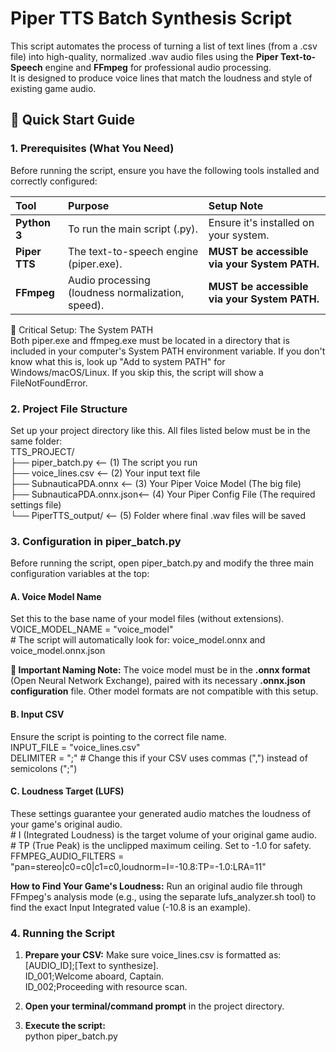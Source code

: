 # **Piper TTS Batch Synthesis Script**

This script automates the process of turning a list of text lines (from a .csv file) into high-quality, normalized .wav audio files using the **Piper Text-to-Speech** engine and **FFmpeg** for professional audio processing.  
It is designed to produce voice lines that match the loudness and style of existing game audio.

## **🚀 Quick Start Guide**

### **1\. Prerequisites (What You Need)**

Before running the script, ensure you have the following tools installed and correctly configured:

| Tool | Purpose | Setup Note |
| :---- | :---- | :---- |
| **Python 3** | To run the main script (.py). | Ensure it's installed on your system. |
| **Piper TTS** | The text-to-speech engine (piper.exe). | **MUST be accessible via your System PATH.** |
| **FFmpeg** | Audio processing (loudness normalization, speed). | **MUST be accessible via your System PATH.** |

🔴 Critical Setup: The System PATH  
Both piper.exe and ffmpeg.exe must be located in a directory that is included in your computer's System PATH environment variable. If you don't know what this is, look up "Add to system PATH" for Windows/macOS/Linux. If you skip this, the script will show a FileNotFoundError.

### **2\. Project File Structure**

Set up your project directory like this. All files listed below must be in the same folder:  
TTS\_PROJECT/  
├── piper\_batch.py         \<-- (1) The script you run  
├── voice\_lines.csv        \<-- (2) Your input text file  
├── SubnauticaPDA.onnx     \<-- (3) Your Piper Voice Model (The big file)  
├── SubnauticaPDA.onnx.json\<-- (4) Your Piper Config File (The required settings file)  
└── PiperTTS\_output/       \<-- (5) Folder where final .wav files will be saved

### **3\. Configuration in piper\_batch.py**

Before running the script, open piper\_batch.py and modify the three main configuration variables at the top:

#### **A. Voice Model Name**

Set this to the base name of your model files (without extensions).  
VOICE\_MODEL\_NAME \= "voice_model"   
\# The script will automatically look for: voice_model.onnx and voice_model.onnx.json

**🚨 Important Naming Note:** The voice model must be in the **.onnx format** (Open Neural Network Exchange), paired with its necessary **.onnx.json configuration** file. Other model formats are not compatible with this setup.

#### **B. Input CSV**

Ensure the script is pointing to the correct file name.  
INPUT\_FILE \= "voice\_lines.csv"   
DELIMITER \= ";"  \# Change this if your CSV uses commas (",") instead of semicolons (";")

#### **C. Loudness Target (LUFS)**

These settings guarantee your generated audio matches the loudness of your game's original audio.  
\# I (Integrated Loudness) is the target volume of your original game audio.  
\# TP (True Peak) is the unclipped maximum ceiling. Set to \-1.0 for safety.  
FFMPEG\_AUDIO\_FILTERS \= "pan=stereo|c0=c0|c1=c0,loudnorm=I=-10.8:TP=-1.0:LRA=11"

**How to Find Your Game's Loudness:** Run an original audio file through FFmpeg's analysis mode (e.g., using the separate lufs\_analyzer.sh tool) to find the exact Input Integrated value (-10.8 is an example).

### **4\. Running the Script**

1. **Prepare your CSV:** Make sure voice\_lines.csv is formatted as: \[AUDIO\_ID\];\[Text to synthesize\].  
   ID\_001;Welcome aboard, Captain.  
   ID\_002;Proceeding with resource scan.

2. **Open your terminal/command prompt** in the project directory.  
3. **Execute the script:**  
   python piper\_batch.py  
